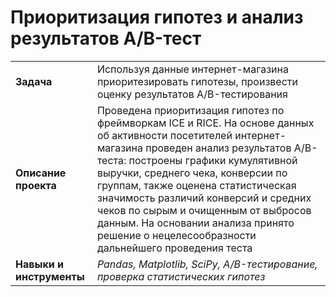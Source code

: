 # Приоритизация гипотез и анализ результатов A/B-тест

<table>
  <tr><td><b>Задача</b></td>
    <td>Используя данные интернет-магазина приоритезировать гипотезы, произвести оценку результатов A/B-тестирования</td></tr>
  <tr><td><b>Описание проекта</b></td>
    <td>Проведена приоритизация гипотез по фреймворкам ICE и RICE. На основе данных об активности посетителей интернет-магазина проведен анализ результатов A/B-теста: построены графики кумулятивной выручки, среднего чека, конверсии по группам, также оценена статистическая значимость различий конверсий и средних чеков по сырым и очищенным от выбросов данным. На основании анализа принято решение о нецелесообразности дальнейшего проведения теста</td></tr>
  <tr><td><b>Навыки и инструменты</b></td>
    <td><i>Pandas, Matplotlib, SciPy, A/B-тестирование, проверка статистических гипотез</i></td></tr>
</table>
